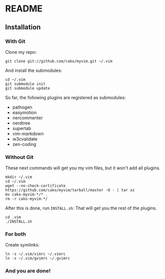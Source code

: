 README
======

Installation
------------

### With Git
Clone my repo:

    git clone git://github.com/cako/myvim.git ~/.vim
    
And install the submodules:

    cd ~/.vim
    git submodule init
    git submodule update

So far, the following plugins are registered as submodules:

* pathogen
* easymotion
* nercommenter
* nerdtree
* supertab
* vim-markdown
* w3cvalidate
* zen-coding

### Without Git
These next commands will get you my vim files, but it won't add all plugins.

    mkdir ~/.vim
    cd ~/.vim
    wget --no-check-certificate https://github.com/cako/myvim/tarball/master -O - | tar xz
    mv cako-myvim-*/* .
    rm -r cako-myvim-*/

After this is done, run `INSTALL.sh`: That will get you the rest of the plugins.

    cd .vim
    ./INSTALL.sh

### For both
Create symlinks:

    ln -s ~/.vim/vimrc ~/.vimrc
    ln -s ~/.vim/gvimrc ~/.gvimrc

### And you are done!
